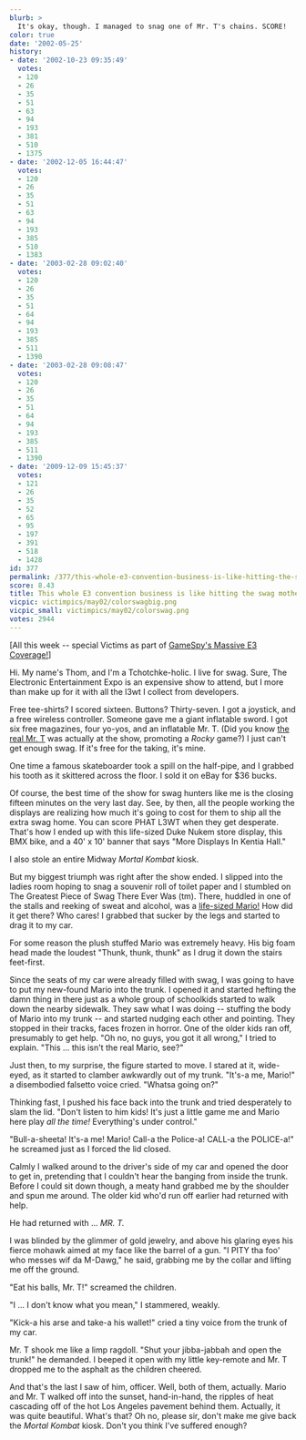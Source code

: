 ```yaml
---
blurb: >
  It's okay, though. I managed to snag one of Mr. T's chains. SCORE!
color: true
date: '2002-05-25'
history:
- date: '2002-10-23 09:35:49'
  votes:
  - 120
  - 26
  - 35
  - 51
  - 63
  - 94
  - 193
  - 381
  - 510
  - 1375
- date: '2002-12-05 16:44:47'
  votes:
  - 120
  - 26
  - 35
  - 51
  - 63
  - 94
  - 193
  - 385
  - 510
  - 1383
- date: '2003-02-28 09:02:40'
  votes:
  - 120
  - 26
  - 35
  - 51
  - 64
  - 94
  - 193
  - 385
  - 511
  - 1390
- date: '2003-02-28 09:08:47'
  votes:
  - 120
  - 26
  - 35
  - 51
  - 64
  - 94
  - 193
  - 385
  - 511
  - 1390
- date: '2009-12-09 15:45:37'
  votes:
  - 121
  - 26
  - 35
  - 52
  - 65
  - 95
  - 197
  - 391
  - 518
  - 1428
id: 377
permalink: /377/this-whole-e3-convention-business-is-like-hitting-the-swag-mother-lode/
score: 8.43
title: This whole E3 convention business is like hitting the swag mother lode
vicpic: victimpics/may02/colorswagbig.png
vicpic_small: victimpics/may02/colorswag.png
votes: 2944
---
```


\[All this week -- special Victims as part of [GameSpy's Massive E3
Coverage!](http://web.archive.org/web/20020525000000/http://gamespy.com/e32002)\]

Hi. My name's Thom, and I'm a Tchotchke-holic. I live for swag. Sure,
The Electronic Entertainment Expo is an expensive show to attend, but I
more than make up for it with all the l3wt I collect from developers.

Free tee-shirts? I scored sixteen. Buttons? Thirty-seven. I got a
joystick, and a free wireless controller. Someone gave me a giant
inflatable sword. I got six free magazines, four yo-yos, and an
inflatable Mr. T. (Did you know [the real Mr. T](img/graphics/mrt.jpg)
was actually at the show, promoting a *Rocky* game?) I just can't get
enough swag. If it's free for the taking, it's mine.

One time a famous skateboarder took a spill on the half-pipe, and I
grabbed his tooth as it skittered across the floor. I sold it on eBay
for $36 bucks.

Of course, the best time of the show for swag hunters like me is the
closing fifteen minutes on the very last day. See, by then, all the
people working the displays are realizing how much it's going to cost
for them to ship all the extra swag home. You can score PHAT L3WT when
they get desperate. That's how I ended up with this life-sized Duke
Nukem store display, this BMX bike, and a 40' x 10' banner that says
"More Displays In Kentia Hall."

I also stole an entire Midway *Mortal Kombat* kiosk.

But my biggest triumph was right after the show ended. I slipped into
the ladies room hoping to snag a souvenir roll of toilet paper and I
stumbled on The Greatest Piece of Swag There Ever Was (tm). There,
huddled in one of the stalls and reeking of sweat and alcohol, was a
[life-sized Mario!](%ARTICLE[376]%) How did it get there? Who cares!
I grabbed that sucker by the legs and started to drag it to my car.

For some reason the plush stuffed Mario was extremely heavy. His big
foam head made the loudest "Thunk, thunk, thunk" as I drug it down the
stairs feet-first.

Since the seats of my car were already filled with swag, I was going to
have to put my new-found Mario into the trunk. I opened it and started
hefting the damn thing in there just as a whole group of schoolkids
started to walk down the nearby sidewalk. They saw what I was doing --
stuffing the body of Mario into my trunk -- and started nudging each
other and pointing. They stopped in their tracks, faces frozen in
horror. One of the older kids ran off, presumably to get help. "Oh no,
no guys, you got it all wrong," I tried to explain. "This ... this isn't
the real Mario, see?"

Just then, to my surprise, the figure started to move. I stared at it,
wide-eyed, as it started to clamber awkwardly out of my trunk. "It's-a
me, Mario!" a disembodied falsetto voice cried. "Whatsa going on?"

Thinking fast, I pushed his face back into the trunk and tried
desperately to slam the lid. "Don't listen to him kids! It's just a
little game me and Mario here play *all the time!* Everything's under
control."

"Bull-a-sheeta! It's-a me! Mario! Call-a the Police-a! CALL-a the
POLICE-a!" he screamed just as I forced the lid closed.

Calmly I walked around to the driver's side of my car and opened the
door to get in, pretending that I couldn't hear the banging from inside
the trunk. Before I could sit down though, a meaty hand grabbed me by
the shoulder and spun me around. The older kid who'd run off earlier had
returned with help.

He had returned with ... *MR. T.*

I was blinded by the glimmer of gold jewelry, and above his glaring eyes
his fierce mohawk aimed at my face like the barrel of a gun. "I PITY tha
foo' who messes wif da M-Dawg," he said, grabbing me by the collar and
lifting me off the ground.

"Eat his balls, Mr. T!" screamed the children.

"I ... I don't know what you mean," I stammered, weakly.

"Kick-a his arse and take-a his wallet!" cried a tiny voice from the
trunk of my car.

Mr. T shook me like a limp ragdoll. "Shut your jibba-jabbah and open the
trunk!" he demanded. I beeped it open with my little key-remote and Mr.
T dropped me to the asphalt as the children cheered.

And that's the last I saw of him, officer. Well, both of them, actually.
Mario and Mr. T walked off into the sunset, hand-in-hand, the ripples of
heat cascading off of the hot Los Angeles pavement behind them.
Actually, it was quite beautiful. What's that? Oh no, please sir, don't
make me give back the *Mortal Kombat* kiosk. Don't you think I've
suffered enough?
